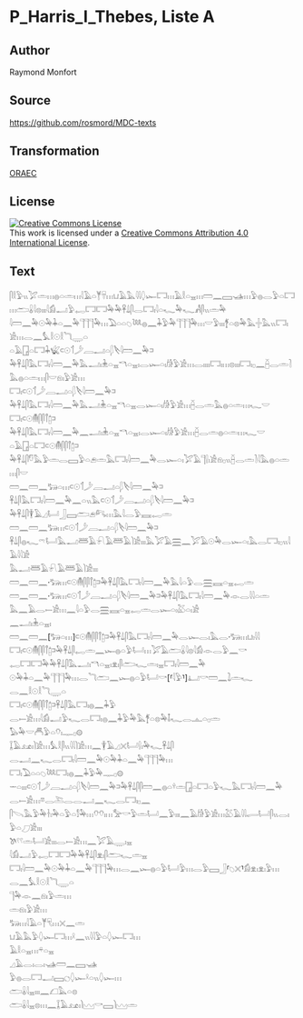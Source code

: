 # P_Harris_I_Thebes, Liste A

## Author

Raymond Monfort

## Source

https://github.com/rosmord/MDC-texts

## Transformation

[ORAEC](https://oraec.github.io/)

## License

<a rel="license" href="http://creativecommons.org/licenses/by/4.0/"><img alt="Creative Commons License" style="border-width:0" src="https://i.creativecommons.org/l/by/4.0/88x31.png" /></a><br />This work is licensed under a <a rel="license" href="http://creativecommons.org/licenses/by/4.0/">Creative Commons Attribution 4.0 International License</a>.

## Text

𓋴𓎛𓅱𓏭𓅯𓏛𓏥𓐍𓏏𓏛𓏥𓇋𓄿𓏏𓊑𓄜𓏥𓂓𓄿𓅓𓇋𓇋𓆭𓆱𓉐𓏥𓄿𓎛𓏏𓈇𓏥𓏠𓈖𓈙𓊛𓏥𓅱𓐍𓂋𓅱𓏏𓉐𓏥𓂧𓏇𓇋𓊖𓏤𓏤𓏤𓇋𓀁𓂝𓅱𓉻𓉐𓉐𓅆𓅆𓋹𓍑𓋴𓂋𓉐𓏤𓇋𓏏𓆑𓅆𓆑𓀻𓋴𓏭𓏛𓅆<br>
𓇋𓏠𓈖𓅆𓇳𓅆𓇓𓏏𓈖𓅆𓊹𓊹𓊹𓅆𓏥𓅐𓏏𓏏𓆇𓆙𓐍𓈖𓇓𓅱𓅆𓊹𓊹𓊹𓅆𓏥𓎟𓅱𓏤𓏤𓏤𓋆𓏏𓊖𓅆𓅓𓏶𓅓𓏭𓉐𓏤𓀀𓏥𓂋𓈖𓅘𓎛𓇳𓎛𓆓𓇾𓏏<br>
𓏏𓄿𓉗𓏏𓉐𓇓𓆤𓍹𓇳𓄊𓌳𓐙𓂝𓏏𓆄𓌸𓇋𓏠𓈖𓅆𓍺𓅆𓋹𓍑𓋴𓅓𓉐𓏤𓇋𓏠𓈖𓅆𓅓𓂝𓏤𓇔𓏏𓈇𓎔𓏏𓈇𓏤𓂋𓆱𓏏𓏤𓀙𓅱𓀀𓏥𓂋𓏤𓏤𓏤𓏤𓉐𓏤𓏥𓊖𓏤𓏤𓏤𓉐𓏤𓊪𓈖𓐢𓂋𓏛𓍘𓅓𓐍𓏏𓏛𓏥𓋴𓎟𓁶𓏤𓅱𓀀𓏥<br>
𓉐𓏤𓍹𓇳𓄊𓌳𓐙𓂝𓏏𓆄𓌸𓇋𓏠𓈖𓅆𓍺𓅆𓋹𓍑𓋴𓅓𓉐𓏤𓇋𓏠𓈖𓅆𓅓𓂝𓇔𓏏𓈇𓎔𓏏𓈇𓂋𓆱𓏏𓏤𓀙𓅱𓀀𓏥𓐢𓂋𓏛𓅓𓐍𓏏𓏛𓏥𓆑𓎟<br>
𓉐𓏤𓍹𓇳𓄟𓋴𓋴𓋾𓉺𓍺𓅆𓋹𓍑𓋴𓅓𓉐𓏤𓇋𓏠𓈖𓅆𓈖𓂝𓏤𓇔𓏏𓈇𓎔𓏏𓈇𓏤𓂋𓆱𓏏𓏤𓀙𓅱𓀀𓏥𓐢𓂋𓏛𓐍𓏏𓏛𓏥𓆑𓎟<br>
𓏏𓄿𓉗𓏏𓉐𓍹𓇳𓄟𓋴𓋴𓋾𓉺𓍺𓅆𓋹𓍑𓋴𓎸𓅓𓅱𓏛𓂋𓈙𓅱𓏏𓂉𓏛𓅓𓉐𓏤𓇋𓏠𓈖𓅆𓂋𓆱𓏏𓏤𓅯𓄿𓊹𓍛𓏤𓀀𓁶𓊪𓏭𓐢𓂋𓏛𓍘𓇋𓅓𓐍𓏏𓏛𓏥𓋴𓎟<br>
𓏠𓈖𓏠𓈖𓃒𓏏𓏥𓍹𓇳𓄊𓌳𓐙𓂝𓏏𓆄𓌸𓇋𓏠𓈖𓅆𓍺𓋹𓍑𓋴𓅓𓉐𓏤𓇋𓏠𓈖𓅆𓈖𓏏𓏭𓅓𓍹𓇳𓄊𓌳𓐙𓂝𓏏𓆄𓌸𓇋𓏠𓈖𓅆𓍺𓅆𓋹𓍑𓋴𓇉𓄿𓈎𓂡𓃀𓈙𓂧𓂉𓀐𓏥𓅓𓇋𓂋𓅱𓈘𓉻𓏛<br>
𓏠𓈖𓏠𓈖𓃒𓏥𓍹𓇳𓄊𓌳𓐙𓂝𓏏𓆄𓌸𓇋𓏠𓈖𓅆𓍺𓋹𓍑𓋴𓐍𓆑𓍼𓂡𓅓𓂝𓆷𓄿𓍯𓄿𓆷𓄿𓌙𓀀𓏤𓏤𓏤𓅓𓅯𓄿𓈗𓈖𓅯𓄿𓇳𓅆𓂋𓆱𓏏𓏤𓅓𓂋𓉐𓏤𓊪𓏭𓇋𓄿𓇋𓇋𓀀<br>
𓅓𓂝𓆷𓄿𓍯𓄿𓆷𓄿𓌙𓀀𓏤𓏤𓏤<br>
𓏠𓈖𓏠𓈖·𓃒𓏥𓍹𓇳𓄟𓋴𓋴𓋾𓉺𓍺𓅆𓋹𓍑𓋴𓅓𓉐𓏤𓇋𓏠𓈖𓅆𓅓𓇋𓏏𓅱𓂋𓈗𓈘𓏏𓈇𓉻𓏛<br>
𓏠𓈖𓏠𓈖·𓃒𓏥𓍹𓇳𓄊𓌳𓐙𓂝𓏏𓆄𓌸𓇋𓏠𓈖𓅆𓍺𓅆𓋹𓍑𓋴𓅓𓉐𓏤𓇋𓏠𓈖𓅆𓁹𓂋𓇋𓇋𓏏𓏛<br>
𓅓𓈖𓄿𓂋𓍿𓀀𓏥𓈖𓇋𓏏𓅱𓂋𓈗𓈘𓏏𓈇𓉻𓏛𓂋𓆱𓏏𓏤𓅷𓏏𓏤𓀀<br>
𓈖𓂝𓏤𓇔𓏏𓈇𓏤<br>
𓏠𓈖𓏠𓈖[𓃒𓏏𓏥]𓍹𓇳𓄟𓋴𓋴𓋾𓉺𓍺𓅆𓋹𓍑𓋴𓅓𓉐𓏤𓇋𓏠𓈖𓅆𓂋𓆱𓂋𓏤𓅓𓂋·𓃒𓏥𓂓𓏤𓇋𓇋<br>
𓉐𓏤𓍹𓇳𓄟𓋴𓋴𓋾𓉺𓍺𓅆𓋹𓍑𓋴𓉻𓏛𓈖𓆱𓐍𓏏𓅱𓂡𓏥𓅯𓄿𓂧𓏇𓇋𓊖𓇋𓀁𓁹𓂋𓅱𓈖𓎡<br>
𓉻𓉐𓉐𓅆𓅆𓋹𓍑𓋴𓅓𓂝𓏤𓎔𓏏𓈇𓏤𓁷𓏤𓋴𓂧𓆑𓏛𓏤𓈇𓉐𓏤𓇋𓏠𓈖𓅆<br>
𓇳𓅆𓇓𓏏𓈖𓅆𓊹𓊹𓊹𓅆𓏥𓂋𓆓𓂧𓈖𓆱𓐍𓏏𓅱𓂡𓎡[⸢𓇋𓅱⸣]𓂞𓎡𓏠𓈖𓍖𓏛𓆑<br>
𓂋𓈖𓎛𓇳𓎛𓆓𓇾𓏏<br>
𓉐𓏤𓍹𓇳𓄟𓋴𓋴𓋾𓉺𓍺𓋹𓍑𓋴𓅓𓉐𓏤𓐍𓈖𓇓𓅱<br>
𓂋𓍿𓀀𓏥𓇋𓀁𓂝𓅱𓆑𓂋𓉐𓏤𓐍𓈖𓇓𓅱𓅆𓅓𓋆𓏏𓊖𓅆𓄤𓆑𓂋𓊵𓏏𓊪𓏛<br>
𓅃𓅆𓎟𓄫𓅱𓏏𓄣𓏤𓊃𓊪𓊗<br>
𓆼𓄿𓃭𓏤𓌙𓀀𓏥𓅘𓎛𓋴𓏭𓇋𓇋𓌙𓀀𓏥𓈖𓇉𓄿𓈎𓏴𓂡𓍛𓏤𓅆𓆑𓋹𓍑𓋴<br>
𓂋𓂝𓈖𓆑𓂋𓉐𓏤𓇋𓏠𓈖𓅆𓇳𓅆𓇓𓏏𓈖𓅆𓊹𓊹𓊹𓅆𓏥<br>
𓉐𓏤𓅐𓏏𓏏𓆇𓆙𓉐𓏤𓐍𓈖𓇓𓅱𓅆𓊃𓊪𓊗<br>
𓌔𓏏𓏤𓏤𓏤𓍹𓇳𓄊𓌳𓐙𓂝𓏏𓆄𓌸𓇋𓏠𓈖𓅆𓍺𓅆𓋹𓍑𓋴𓋴𓏠𓈖𓐍𓏏𓍊𓏛𓉗𓏏𓉐𓏏𓅱𓆑𓅓𓉐𓏤𓇋𓏠𓈖𓅆<br>
𓂋𓍿𓀀𓏥𓎼𓂋𓍅𓂋𓂋𓂝𓈖𓆑𓂋𓉐𓏤𓊪𓈖<br>
𓋴𓌪𓅓𓅱𓅆𓋽𓏤𓅆𓏏𓅱𓏏𓀾𓅆𓏥𓄣𓄣𓏤𓏥𓅡𓎡𓅱𓏛𓂡𓈖𓅱𓏤𓏤𓏤𓈖𓄿𓀙𓅱𓀀𓏥𓅷𓄿𓇋𓇋𓂷𓂡𓋴𓏭𓂋𓏤𓅱𓏏𓈔𓀀𓏤𓏤𓏤<br>
𓌗𓍢𓍢𓏛𓂡𓀀𓏤𓏤𓏤𓂋𓍿𓀀𓏥𓈖𓅯𓄿𓇾𓏤𓈇<br>
𓇋𓀁𓂝𓅱𓉻𓉐𓉐𓅆𓅆𓋹𓍑𓋴𓁷𓏤𓋴𓂧𓆑𓏛𓈇<br>
𓉐𓏤𓇋𓏠𓈖𓅆𓇳𓅆𓇓𓏏𓈖𓅆𓊹𓊹𓊹𓅆𓏥𓂋𓈖𓆱𓐍𓏏𓅱𓂡𓅱𓏥𓂋𓅱𓈙𓃀⸢𓆇𓏴⸣𓀁𓁷𓏤𓁷𓏤𓅱𓏥<br>
𓂋𓈖𓅘𓎛𓇳𓎛𓆓𓇾𓏏<br>
𓊹𓅆𓁹𓈖𓁶𓏤𓅱𓏛𓏥<br>
𓏛𓁶𓏤𓅱𓀀𓏥<br>
𓃒𓏥𓇋𓄿𓏏𓊑𓄛𓏥𓏴𓈖𓏛<br>
𓂓𓄿𓅓𓅱𓆭𓆱𓉐𓏥𓍲𓈖𓏭𓇋𓇋𓅱𓏏𓆭𓆱𓉐𓏥<br>
𓄿𓎛𓏏𓈇𓏥𓍬𓏏𓈇<br>
𓈎𓄿𓂋𓏤𓂋𓏤𓊛𓏠𓈖𓈙𓊛<br>
𓅱𓐍𓂋𓉐𓂝𓈙𓐎𓆭𓆱𓍲𓏏𓏭𓆭𓆱𓏥<br>
𓂧𓏇𓇋𓈇𓏤𓏤𓏤𓈖𓆎𓅓𓏏𓊖<br>
𓂧𓏇𓇋𓈇𓊖𓏥𓈖𓆼𓄿𓃭𓏤𓌙𓈉𓎡𓈙𓌙𓈉𓏛<br>
